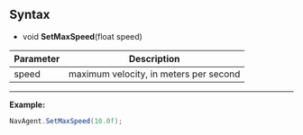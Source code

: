 ## Syntax

- void **SetMaxSpeed**(float speed)

| Parameter | Description |
|---|---|
| speed | maximum velocity, in meters per second |

---

**Example:** 

```csharp
NavAgent.SetMaxSpeed(10.0f);
```